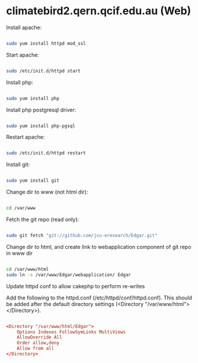 climatebird2.qern.qcif.edu.au (Web)
====================================

Install apache:

```bash

sudo yum install httpd mod_ssl

```

Start apache:

```bash

sudo /etc/init.d/httpd start

```

Install php:

```bash

sudo yum install php

```

Install php postgresql driver:

```bash

sudo yum install php-pgsql

```

Restart apache:

```bash

sudo /etc/init.d/httpd restart

```

Install git:

```bash

sudo yum install git

```

Change dir to www (not html dir):

```bash

cd /var/www

```

Fetch the git repo (read only):

```bash

sudo git fetch "git://github.com/jcu-eresearch/Edgar.git"

```

Change dir to html, and create link to webapplication component of git repo in www dir

```bash

cd /var/www/html
sudo ln -s /var/www/Edgar/webapplication/ Edgar

```

Update httpd conf to allow cakephp to perform re-writes

Add the following to the httpd.conf (/etc/httpd/conf/httpd.conf).
This should be added after the default directory settings (&lt;Directory "/var/www/html"&gt;&lt;/Directory&gt;).

```conf

<Directory "/var/www/html/Edgar">
    Options Indexes FollowSymLinks MultiViews
    AllowOverride All
    Order allow,deny
    Allow from all
</Directory>

```
